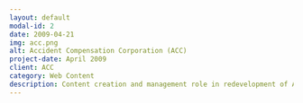 ```yaml
---
layout: default
modal-id: 2
date: 2009-04-21
img: acc.png
alt: Accident Compensation Corporation (ACC)
project-date: April 2009
client: ACC
category: Web Content
description: Content creation and management role in redevelopment of ACC.co.nz website.
---
```

